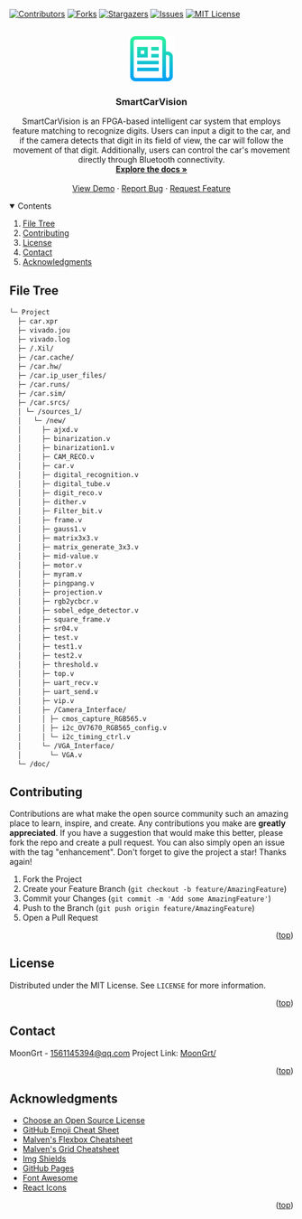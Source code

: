 <div id="top"></div>

[![Contributors][contributors-shield]][contributors-url]
[![Forks][forks-shield]][forks-url]
[![Stargazers][stars-shield]][stars-url]
[![Issues][issues-shield]][issues-url]
[![MIT License][license-shield]][license-url]


<!-- PROJECT LOGO -->
<br />
<div align="center">
	<a href="https://github.com/MoonGrt/SmartCarVision">
	<img src="images/logo.png" alt="Logo" width="80" height="80">
	</a>
<h3 align="center">SmartCarVision</h3>
	<p align="center">
	SmartCarVision is an FPGA-based intelligent car system that employs feature matching to recognize digits. Users can input a digit to the car, and if the camera detects that digit in its field of view, the car will follow the movement of that digit. Additionally, users can control the car's movement directly through Bluetooth connectivity.
	<br />
	<a href="https://github.com/MoonGrt/SmartCarVision"><strong>Explore the docs »</strong></a>
	<br />
	<br />
	<a href="https://github.com/MoonGrt/SmartCarVision">View Demo</a>
	·
	<a href="https://github.com/MoonGrt/SmartCarVision/issues">Report Bug</a>
	·
	<a href="https://github.com/MoonGrt/SmartCarVision/issues">Request Feature</a>
	</p>
</div>


<!-- CONTENTS -->
<details open>
  <summary>Contents</summary>
  <ol>
    <li><a href="#file-tree">File Tree</a></li>
    <li><a href="#contributing">Contributing</a></li>
    <li><a href="#license">License</a></li>
    <li><a href="#contact">Contact</a></li>
    <li><a href="#acknowledgments">Acknowledgments</a></li>
  </ol>
</details>


<!-- FILE TREE -->
## File Tree

```
└─ Project
  ├─ car.xpr
  ├─ vivado.jou
  ├─ vivado.log
  ├─ /.Xil/
  ├─ /car.cache/
  ├─ /car.hw/
  ├─ /car.ip_user_files/
  ├─ /car.runs/
  ├─ /car.sim/
  ├─ /car.srcs/
  │ └─ /sources_1/
  │   └─ /new/
  │     ├─ ajxd.v
  │     ├─ binarization.v
  │     ├─ binarization1.v
  │     ├─ CAM_RECO.v
  │     ├─ car.v
  │     ├─ digital_recognition.v
  │     ├─ digital_tube.v
  │     ├─ digit_reco.v
  │     ├─ dither.v
  │     ├─ Filter_bit.v
  │     ├─ frame.v
  │     ├─ gauss1.v
  │     ├─ matrix3x3.v
  │     ├─ matrix_generate_3x3.v
  │     ├─ mid-value.v
  │     ├─ motor.v
  │     ├─ myram.v
  │     ├─ pingpang.v
  │     ├─ projection.v
  │     ├─ rgb2ycbcr.v
  │     ├─ sobel_edge_detector.v
  │     ├─ square_frame.v
  │     ├─ sr04.v
  │     ├─ test.v
  │     ├─ test1.v
  │     ├─ test2.v
  │     ├─ threshold.v
  │     ├─ top.v
  │     ├─ uart_recv.v
  │     ├─ uart_send.v
  │     ├─ vip.v
  │     ├─ /Camera_Interface/
  │     │ ├─ cmos_capture_RGB565.v
  │     │ ├─ i2c_OV7670_RGB565_config.v
  │     │ └─ i2c_timing_ctrl.v
  │     └─ /VGA_Interface/
  │       └─ VGA.v
  └─ /doc/

```


<!-- CONTRIBUTING -->
## Contributing
Contributions are what make the open source community such an amazing place to learn, inspire, and create. Any contributions you make are **greatly appreciated**.
If you have a suggestion that would make this better, please fork the repo and create a pull request. You can also simply open an issue with the tag "enhancement".
Don't forget to give the project a star! Thanks again!
1. Fork the Project
2. Create your Feature Branch (`git checkout -b feature/AmazingFeature`)
3. Commit your Changes (`git commit -m 'Add some AmazingFeature'`)
4. Push to the Branch (`git push origin feature/AmazingFeature`)
5. Open a Pull Request
<p align="right">(<a href="#top">top</a>)</p>


<!-- LICENSE -->
## License
Distributed under the MIT License. See `LICENSE` for more information.
<p align="right">(<a href="#top">top</a>)</p>


<!-- CONTACT -->
## Contact
MoonGrt - 1561145394@qq.com
Project Link: [MoonGrt/](https://github.com/MoonGrt/)
<p align="right">(<a href="#top">top</a>)</p>


<!-- ACKNOWLEDGMENTS -->
## Acknowledgments
* [Choose an Open Source License](https://choosealicense.com)
* [GitHub Emoji Cheat Sheet](https://www.webpagefx.com/tools/emoji-cheat-sheet)
* [Malven's Flexbox Cheatsheet](https://flexbox.malven.co/)
* [Malven's Grid Cheatsheet](https://grid.malven.co/)
* [Img Shields](https://shields.io)
* [GitHub Pages](https://pages.github.com)
* [Font Awesome](https://fontawesome.com)
* [React Icons](https://react-icons.github.io/react-icons/search)   
<p align="right">(<a href="#top">top</a>)</p>


<!-- MARKDOWN LINKS & IMAGES -->
<!-- https://www.markdownguide.org/basic-syntax/#reference-style-links -->
[contributors-shield]: https://img.shields.io/github/contributors/MoonGrt/SmartCarVision.svg?style=for-the-badge
[contributors-url]: https://github.com/MoonGrt/SmartCarVision/graphs/contributors
[forks-shield]: https://img.shields.io/github/forks/MoonGrt/SmartCarVision.svg?style=for-the-badge
[forks-url]: https://github.com/MoonGrt/SmartCarVision/network/members
[stars-shield]: https://img.shields.io/github/stars/MoonGrt/SmartCarVision.svg?style=for-the-badge
[stars-url]: https://github.com/MoonGrt/SmartCarVision/stargazers
[issues-shield]: https://img.shields.io/github/issues/MoonGrt/SmartCarVision.svg?style=for-the-badge
[issues-url]: https://github.com/MoonGrt/SmartCarVision/issues
[license-shield]: https://img.shields.io/github/license/MoonGrt/SmartCarVision.svg?style=for-the-badge
[license-url]: https://github.com/MoonGrt/SmartCarVision/blob/master/LICENSE


